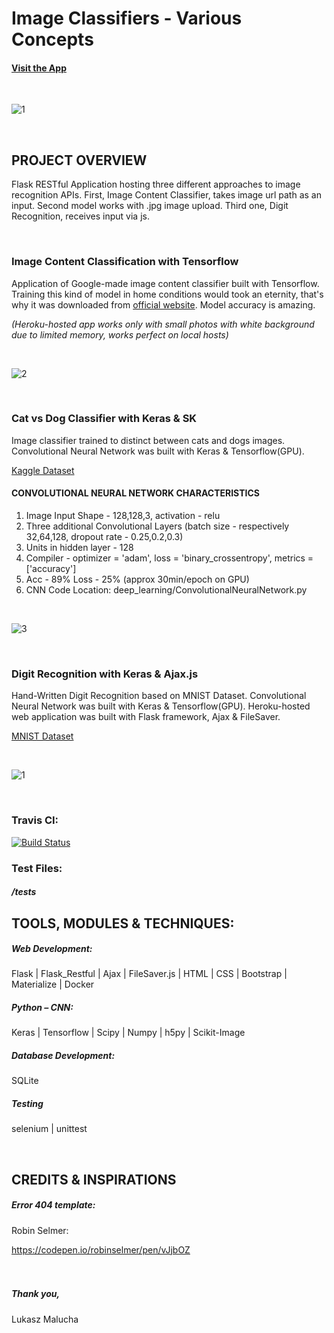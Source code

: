 # Image Classifiers - Various Concepts

#### [Visit the App](http://www.unflasked.com/)

<br>

![1](https://user-images.githubusercontent.com/26208598/56462832-c49d6c80-63c1-11e9-9108-fad52b36eb03.JPG)

<br>

## PROJECT OVERVIEW

Flask RESTful Application hosting three different approaches to image recognition APIs. First, Image Content Classifier, takes image url path as an input. Second model works with .jpg image upload. 
Third one, Digit Recognition, receives input via js. 

<br>


### Image Content Classification with Tensorflow

Application of Google-made image content classifier built with Tensorflow. Training this kind of model in home conditions would took an eternity, that's why it was downloaded from 
[official website](https://www.tensorflow.org/tutorials/images/image_recognition). Model accuracy is amazing.

*(Heroku-hosted app works only with small photos with white background due to limited memory, works perfect on local hosts)*

<br>

![2](https://user-images.githubusercontent.com/26208598/56462833-c49d6c80-63c1-11e9-97d0-5aac4af81aea.JPG)


<br>


### Cat vs Dog Classifier with Keras & SK

Image classifier trained to distinct between cats and dogs images. Convolutional Neural Network was built with Keras & Tensorflow(GPU).

[Kaggle Dataset](https://www.kaggle.com/c/dogs-vs-cats/data)


#### CONVOLUTIONAL NEURAL NETWORK CHARACTERISTICS

1. Image Input Shape - 128,128,3, activation - relu
2. Three additional Convolutional Layers (batch size - respectively 32,64,128, dropout rate - 0.25,0.2,0.3)
3. Units in hidden layer - 128
4. Compiler - optimizer = 'adam', loss = 'binary_crossentropy', metrics = ['accuracy']
5. Acc - 89% Loss - 25% (approx 30min/epoch on GPU)
6. CNN Code Location: deep_learning/ConvolutionalNeuralNetwork.py

<br>

![3](https://user-images.githubusercontent.com/26208598/56462834-c49d6c80-63c1-11e9-9234-6c322ab1fb30.JPG)


<br>


### Digit Recognition with Keras & Ajax.js

Hand-Written Digit Recognition based on MNIST Dataset. Convolutional Neural Network was built with Keras & Tensorflow(GPU). 
Heroku-hosted web application was built with Flask framework, Ajax & FileSaver. 

[MNIST Dataset](http://yann.lecun.com/exdb/mnist/)

<br>

![1](https://user-images.githubusercontent.com/26208598/56584552-dd7d6c00-65d3-11e9-9de9-378c02bac71f.JPG)


<br>


### Travis CI:

[![Build Status](https://travis-ci.com/LukaszMalucha/Image-Classification.svg?branch=master)](https://travis-ci.com/LukaszMalucha/Image-Classification)

### Test Files:

##### /tests



## TOOLS, MODULES & TECHNIQUES:

##### Web Development:
Flask | Flask_Restful | Ajax | FileSaver.js | HTML | CSS | Bootstrap | Materialize | Docker 

##### Python – CNN:
Keras | Tensorflow | Scipy | Numpy | h5py | Scikit-Image

##### Database Development:
SQLite

##### Testing
selenium | unittest

<br>


## CREDITS & INSPIRATIONS

##### Error 404 template:

Robin Selmer:

https://codepen.io/robinselmer/pen/vJjbOZ<br>
<br>
<br>

##### Thank you,

Lukasz Malucha
